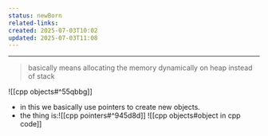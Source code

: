 ```yaml
---
status: newBorn
related-links: 
created: 2025-07-03T10:02
updated: 2025-07-03T11:08
---
```

---

> basically means allocating the memory dynamically on heap instead of stack

![[cpp objects#^55qbbg]]

- in this we basically use pointers to create new objects. 
- the thing is:![[cpp pointers#^945d8d]]
![[cpp objects#object in cpp code]]



